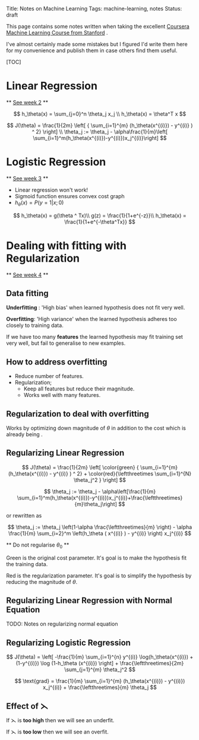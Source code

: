 Title: Notes on Machine Learning
Tags: machine-learning, notes
Status: draft

This page contains some notes written when taking the excellent 
[Coursera Machine Learning Course from Stanford](https://www.coursera.org/learn/machine-learning/)
.

I've almost certainly made some mistakes but I figured I'd write them here for
my convenience and publish them in case others find them useful.

[TOC]

Linear Regression
=================
** [See week 2](https://www.coursera.org/learn/machine-learning/home/week/2) ** 


$$
h_\theta(x) = \sum_{j=0}^n \theta_j x_j \\
h_\theta(x) = \theta^T x
$$

$$
J(\theta) = \frac{1}{2m} \left[ { \sum_{i=1}^{m} (h_\theta(x^{(i)}) - y^{(i)} ) ^ 2} \right]   \\
\theta_j := \theta_j - \alpha\frac{1}{m}\left[ \sum_{i=1}^m(h_\theta(x^{(i)})-y^{(i)})x_j^{(i)}\right]  
$$

Logistic Regression
===================
** [See week 3](https://www.coursera.org/learn/machine-learning/home/week/3) ** 

* Linear regression won't work!
* Sigmoid function ensures convex cost graph
* $h_\theta(x)=P(y=1|x;0)$

$$
h_\theta(x) = g(\theta ^ Tx)\\
g(z) = \frac{1}{1+e^{-z}}\\
h_\theta(x) = \frac{1}{1+e^{-\theta^Tx}}
$$


Dealing with fitting with Regularization
========================================
** [See week 4](https://www.coursera.org/learn/machine-learning/home/week/4) ** 


Data fitting
------------

**Underfitting** : 'High bias' when learned hypothesis does not fit very well. 

**Overfitting**: 'High variance' when the learned hypothesis adheres too closely
to training data.

If we have too many **features** the learned hypothesis may fit training set
very well, but fail to generalise to new examples.

How to address overfitting
--------------------------
* Reduce number of features.
* Regularization;
    + Keep all features but reduce their magnitude.
    + Works well with many features.


Regularization to deal with overfitting
---------------------------------------
Works by optimizing down magnitude of $\theta$ in addition to the cost which is
already being .


Regularizing Linear Regression
------------------------------

$$
J(\theta) = \frac{1}{2m} \left[ \color{green} { \sum_{i=1}^{m} (h_\theta(x^{(i)}) - y^{(i)} ) ^ 2} + \color{red}{\leftthreetimes \sum_{i=1}^{N} \theta_j^2 } \right]
$$

$$
\theta_j := \theta_j - \alpha\left[\frac{1}{m} \sum_{i=1}^m(h_\theta(x^{(i)})-y^{(i)})x_j^{(i)}+\frac{\leftthreetimes}{m}\theta_j\right]
$$

or rewritten as

$$
\theta_j := \theta_j \left(1-\alpha \frac{\leftthreetimes}{m} \right) - \alpha \frac{1}{m} \sum_{i=2}^m \left(h_\theta ( x^{(i)} ) - y^{(i)} \right) x_j^{(i)}
$$

** Do not regularise $\theta_0$ **

Green is the original cost parameter. It's goal is to make the hypothesis fit
the training data.

Red is the regularization parameter. It's goal is to simplify the hypothesis by
reducing the magnitude of $\theta$.


Regularizing Linear Regression with Normal Equation
---------------------------------------------------
TODO: Notes on regularizing normal equation

Regularizing Logistic Regression
--------------------------------

$$
J(\theta) = \left[ -\frac{1}{m} \sum_{i=1}^{n} y^{(i)} \log(h_\theta(x^{(i)}) + (1-y^{(i)}) \log (1-h_\theta (x^{(i)}) \right] + \frac{\leftthreetimes}{2m} \sum_{j=1}^{m} \theta_j^2 
$$

$$
\text{grad} = \frac{1}{m} \sum_{i=1}^{m} (h_\theta(x^{(i)}) - y^{(i)}) x_j^{(i)} + \frac{\leftthreetimes}{m} \theta_j
$$


Effect of $\leftthreetimes$
-----------------------------

If $\leftthreetimes$ is **too high**  then we will see an underfit.

If $\leftthreetimes$ is **too low**  then we will see an overfit.
